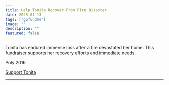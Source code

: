 ```yaml
---
title: Help Tonita Recover From Fire Disaster
date: 2025-01-13
tags: ["gofundme"]
image: ""
description: ""
featured: false
---
```


Tonita has endured immense loss after a fire devastated her home. This fundraiser supports her recovery efforts and immediate needs.

Poly 2016

[Support Tonita](https://www.gofundme.com/f/help-tonita-recover-from-fire-disaster)

---
